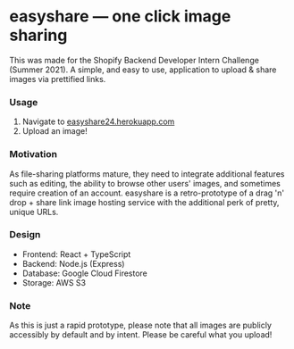 # easyshare &mdash; one click image sharing

This was made for the Shopify Backend Developer Intern Challenge (Summer 2021). A simple, and easy to use, application to upload & share images via prettified links.

### Usage

1.  Navigate to [easyshare24.herokuapp.com](https://easyshare24.herokuapp.com/)
2.  Upload an image!

### Motivation

As file-sharing platforms mature, they need to integrate additional features such as editing, the ability to browse other users' images, and sometimes require creation of an account. easyshare is a retro-prototype of a drag 'n' drop + share link image hosting service with the additional perk of pretty, unique URLs.

### Design

- Frontend: React + TypeScript
- Backend: Node.js (Express)
- Database: Google Cloud Firestore
- Storage: AWS S3

### Note

As this is just a rapid prototype, please note that all images are publicly accessibly by default and by intent. Please be careful what you upload!
